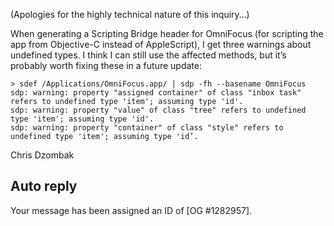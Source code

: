 (Apologies for the highly technical nature of this inquiry…)

When generating a Scripting Bridge header for OmniFocus (for scripting the app from Objective-C instead of AppleScript), I get three warnings about undefined types. I think I can still use the affected methods, but it’s probably worth fixing these in a future update:

```
> sdef /Applications/OmniFocus.app/ | sdp -fh --basename OmniFocus
sdp: warning: property "assigned container" of class "inbox task" refers to undefined type 'item'; assuming type 'id'.
sdp: warning: property "value" of class "tree" refers to undefined type 'item'; assuming type 'id'.
sdp: warning: property "container" of class "style" refers to undefined type 'item'; assuming type 'id’.
```

Chris Dzombak

## Auto reply

Your message has been assigned an ID of [OG #1282957].

